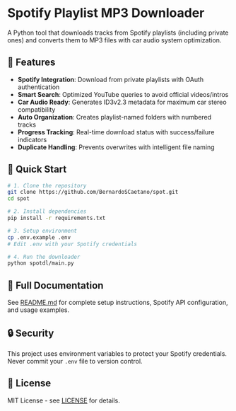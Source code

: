 # Spotify Playlist MP3 Downloader

A Python tool that downloads tracks from Spotify playlists (including private ones) and converts them to MP3 files with car audio system optimization.

## 🎵 Features

- **Spotify Integration**: Download from private playlists with OAuth authentication
- **Smart Search**: Optimized YouTube queries to avoid official videos/intros
- **Car Audio Ready**: Generates ID3v2.3 metadata for maximum car stereo compatibility
- **Auto Organization**: Creates playlist-named folders with numbered tracks
- **Progress Tracking**: Real-time download status with success/failure indicators
- **Duplicate Handling**: Prevents overwrites with intelligent file naming

## 🚀 Quick Start

```bash
# 1. Clone the repository
git clone https://github.com/BernardoSCaetano/spot.git
cd spot

# 2. Install dependencies
pip install -r requirements.txt

# 3. Setup environment
cp .env.example .env
# Edit .env with your Spotify credentials

# 4. Run the downloader
python spotdl/main.py
```

## 📖 Full Documentation

See [README.md](README.md) for complete setup instructions, Spotify API configuration, and usage examples.

## 🔒 Security

This project uses environment variables to protect your Spotify credentials. Never commit your `.env` file to version control.

## 📄 License

MIT License - see [LICENSE](LICENSE) for details.

